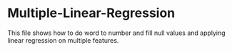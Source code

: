 # Multiple-Linear-Regression
This file shows how to do word to number and fill null values and applying linear regression on multiple features.
